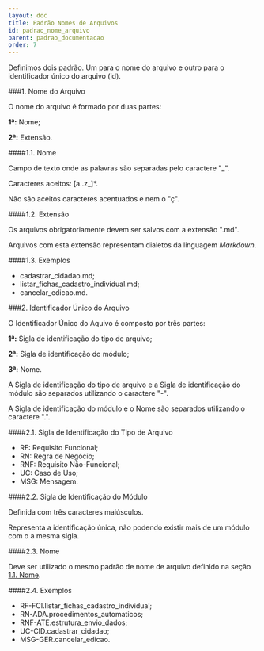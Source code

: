 ```yaml
---
layout: doc
title: Padrão Nomes de Arquivos
id: padrao_nome_arquivo
parent: padrao_documentacao
order: 7
---
```


Definimos dois padrão. Um para o nome do arquivo e outro para o identificador único do arquivo (id).


###1. Nome do Arquivo

O nome do arquivo é formado por duas partes:

**1ª:** Nome;

**2ª:** Extensão.


####1.1. Nome

Campo de texto onde as palavras são separadas pelo caractere "_".

Caracteres aceitos: [a..z_]*.

Não são aceitos caracteres acentuados e nem o "ç".

####1.2. Extensão

Os arquivos obrigatoriamente devem ser salvos com a extensão ".md".

Arquivos com esta extensão representam dialetos da linguagem *Markdown*.

####1.3. Exemplos

- cadastrar_cidadao.md;
- listar\_fichas\_cadastro\_individual.md;
- cancelar_edicao.md.


###2. Identificador Único do Arquivo

O Identificador Único do Aquivo é composto por três partes:

**1ª:** Sigla de identificação do tipo de arquivo;

**2ª:** Sigla de identificação do módulo;

**3ª:** Nome.

A Sigla de identificação do tipo de arquivo e a Sigla de identificação do módulo são separados utilizando o caractere "-".

A Sigla de identificação do módulo e o Nome são separados utilizando o caractere ".".


####2.1. Sigla de Identificação do Tipo de Arquivo

- RF: Requisito Funcional;
- RN: Regra de Negócio;
- RNF: Requisito Não-Funcional;
- UC: Caso de Uso;
- MSG: Mensagem.

####2.2. Sigla de Identificação do Módulo

Definida com três caracteres maiúsculos.

Representa a identificação única, não podendo existir mais de um módulo com o a mesma sigla.

####2.3. Nome

Deve ser utilizado o mesmo padrão de nome de arquivo definido na seção [1.1. Nome](#1.1.-nome).

####2.4. Exemplos

- RF-FCI.listar\_fichas\_cadastro\_individual;
- RN-ADA.procedimentos_automaticos;
- RNF-ATE.estrutura\_envio\_dados;
- UC-CID.cadastrar_cidadao;
- MSG-GER.cancelar_edicao.